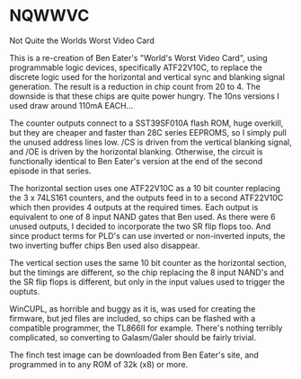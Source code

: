 # NQWWVC
Not Quite the Worlds Worst Video Card

This is a re-creation of Ben Eater's "World's Worst Video Card", using programmable logic devices, 
specifically ATF22V10C, to replace the discrete logic used for the horizontal and vertical sync and
blanking signal generation. The result is a reduction in chip count from 20 to 4. The downside is
that these chips are quite power hungry. The 10ns versions I used draw around 110mA EACH...

The counter outputs connect to a SST39SF010A flash ROM, huge overkill, but they are cheaper and
faster than 28C series EEPROMS, so I simply pull the unused address lines low. /CS is driven from
the vertical blanking signal, and /OE is driven by the horizontal blanking. Otherwise, the circuit is
functionally identical to Ben Eater's version at the end of the second episode in that series.

The horizontal section uses one ATF22V10C as a 10 bit counter replacing the 3 x 74LS161 counters, 
and the outputs feed in to a second ATF22V10C which then provides 4 outputs at the required times. 
Each output is equivalent to one of 8 input NAND gates that Ben used. As there were 6 unused outputs, 
I decided to incorporate the two SR flip flops too. And since product terms for PLD's can use inverted
or non-inverted inputs, the two inverting buffer chips Ben used also disappear.

The vertical section uses the same 10 bit counter as the horizontal section, but the timings are different,
so the chip replacing the 8 input NAND's and the SR flip flops is different, but only in the input values 
used to trigger the ouptuts.

WinCUPL, as horrible and buggy as it is, was used for creating the firmware, but jed files are included,
so chips can be flashed with a compatible programmer, the TL866II for example. There's nothing terribly
complicated, so converting to Galasm/Galer should be fairly trivial.

The finch test image can be downloaded from Ben Eater's site, and programmed in to any ROM of 32k (x8) or
more.
